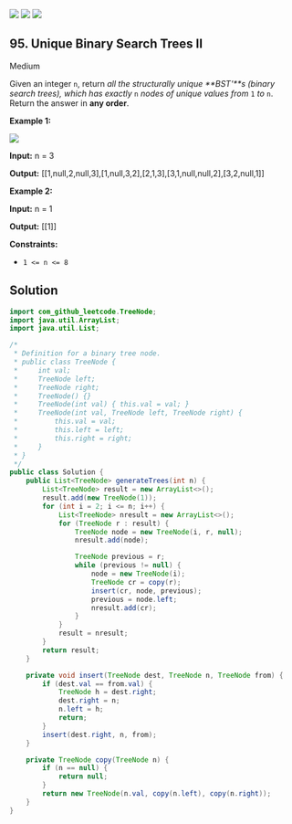[![](https://img.shields.io/github/stars/javadev/LeetCode-in-Java?label=Stars&style=flat-square)](https://github.com/javadev/LeetCode-in-Java)
[![](https://img.shields.io/github/forks/javadev/LeetCode-in-Java?label=Fork%20me%20on%20GitHub%20&style=flat-square)](https://github.com/javadev/LeetCode-in-Java/fork)
[![](https://img.shields.io/badge/-LeetCode%20in%20Kotlin-blue?style=flat-square)](https://github.com/javadev/LeetCode-in-Kotlin)

## 95\. Unique Binary Search Trees II

Medium

Given an integer `n`, return _all the structurally unique **BST'**s (binary search trees), which has exactly_ `n` _nodes of unique values from_ `1` _to_ `n`. Return the answer in **any order**.

**Example 1:**

![](https://assets.leetcode.com/uploads/2021/01/18/uniquebstn3.jpg)

**Input:** n = 3

**Output:** [[1,null,2,null,3],[1,null,3,2],[2,1,3],[3,1,null,null,2],[3,2,null,1]] 

**Example 2:**

**Input:** n = 1

**Output:** [[1]] 

**Constraints:**

*   `1 <= n <= 8`

## Solution

```java
import com_github_leetcode.TreeNode;
import java.util.ArrayList;
import java.util.List;

/*
 * Definition for a binary tree node.
 * public class TreeNode {
 *     int val;
 *     TreeNode left;
 *     TreeNode right;
 *     TreeNode() {}
 *     TreeNode(int val) { this.val = val; }
 *     TreeNode(int val, TreeNode left, TreeNode right) {
 *         this.val = val;
 *         this.left = left;
 *         this.right = right;
 *     }
 * }
 */
public class Solution {
    public List<TreeNode> generateTrees(int n) {
        List<TreeNode> result = new ArrayList<>();
        result.add(new TreeNode(1));
        for (int i = 2; i <= n; i++) {
            List<TreeNode> nresult = new ArrayList<>();
            for (TreeNode r : result) {
                TreeNode node = new TreeNode(i, r, null);
                nresult.add(node);

                TreeNode previous = r;
                while (previous != null) {
                    node = new TreeNode(i);
                    TreeNode cr = copy(r);
                    insert(cr, node, previous);
                    previous = node.left;
                    nresult.add(cr);
                }
            }
            result = nresult;
        }
        return result;
    }

    private void insert(TreeNode dest, TreeNode n, TreeNode from) {
        if (dest.val == from.val) {
            TreeNode h = dest.right;
            dest.right = n;
            n.left = h;
            return;
        }
        insert(dest.right, n, from);
    }

    private TreeNode copy(TreeNode n) {
        if (n == null) {
            return null;
        }
        return new TreeNode(n.val, copy(n.left), copy(n.right));
    }
}
```